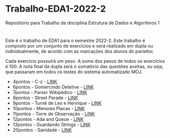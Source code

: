 # Trabalho-EDA1-2022-2
Repositório para Trabalho da disciplina Estrutura de Dados e Algoritmos 1
#

Este é o trabalho de EDA1 para o semestre 2022-2. Este trabalho é
composto por um conjunto de exercícios e será realizado em dupla ou
individualmente, de acordo com as marcações dos alunos
do parieitor.



Cada exercício possuirá um peso. A soma dos pesos de todos os
exercícios é 100. A nota final da dupla será o somatório das
questões aceitas, ou seja, que passaram em todos os testes do sistema
automatizado MOJ.

- 4pontos - C-z - [LINK](https://moj.naquadah.com.br/contests/bcr-EDA1-2022_2-trabalho/ctrl-z.pdf)
- 6pontos - Gomercindo Detetive - [LINK](https://moj.naquadah.com.br/contests/bcr-EDA1-2022_2-trabalho/detetive.pdf)
- 7pontos - Parser Wikipédico - [LINK](https://moj.naquadah.com.br/contests/bcr-EDA1-2022_2-trabalho/douglaswiki.pdf)
- 8pontos - Street Parade - [LINK](http://www.spoj.com/problems/STPAR.pdf)
- 9pontos - Turnê de Leo e Henrique - [LINK](https://moj.naquadah.com.br/contests/bcr-EDA1-2022_2-trabalho/turne.pdf)
- 10pontos - Menores Placas - [LINK](https://moj.naquadah.com.br/contests/bcr-EDA1-2022_2-trabalho/menores-placas.pdf)
- 11pontos - Torre de Observação - [LINK](https://moj.naquadah.com.br/contests/bcr-EDA1-2022_2-trabalho/terreno.pdf)
- 12pontos - Ada and Queue - [LINK](http://www.spoj.com/problems/ADAQUEUE.pdf)
- 13pontos - Guardando Strings - [LINK](https://moj.naquadah.com.br/contests/bcr-EDA1-2022_2-trabalho/stringdicionario.pdf)
- 20pontos - Sanidade - [LINK](https://moj.naquadah.com.br/contests/bcr-EDA1-2022_2-trabalho/sanidade.pdf)
